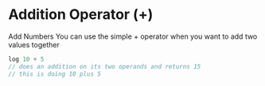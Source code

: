 # Addition Operator (+)

Add Numbers You can use the simple + operator when you want to add two values together&#x20;

```javascript
log 10 + 5
// does an addition on its two operands and returns 15
// this is doing 10 plus 5
```
